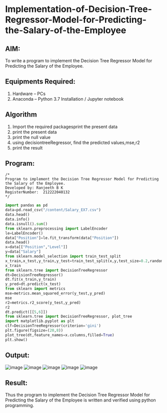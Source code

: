# Implementation-of-Decision-Tree-Regressor-Model-for-Predicting-the-Salary-of-the-Employee

## AIM:
To write a program to implement the Decision Tree Regressor Model for Predicting the Salary of the Employee.

## Equipments Required:
1. Hardware – PCs
2. Anaconda – Python 3.7 Installation / Jupyter notebook

## Algorithm
1. Import the required packagesprint the present data
2. print the present data
3. print the null value
4. using decisiontreeRegressor, find the predicted values,mse,r2
5. print the result
## Program:
```
/*
Program to implement the Decision Tree Regressor Model for Predicting the Salary of the Employee.
Developed by: Ranjeeth B K
RegisterNumber:  212222040132
*/
```
```python
import pandas as pd
data=pd.read_csv("/content/Salary_EX7.csv")
data.head()
data.info()
data.isnull().sum()
from sklearn.preprocessing import LabelEncoder
le=LabelEncoder()
data["Position"]=le.fit_transform(data["Position"])
data.head()
x=data[["Position","Level"]]
y=data["Salary"]
from sklearn.model_selection import train_test_split
x_train,x_test,y_train,y_test=train_test_split(x,y,test_size=0.2,random_state=2)
x_train
from sklearn.tree import DecisionTreeRegressor
dt=DecisionTreeRegressor()
dt.fit(x_train,y_train)
y_pred=dt.predict(x_test)
from sklearn import metrics
mse=metrics.mean_squared_error(y_test,y_pred)
mse
r2=metrics.r2_score(y_test,y_pred)
r2
dt.predict([[5,6]])
from sklearn.tree import DecisionTreeRegressor, plot_tree
import matplotlib.pyplot as plt
clf=DecisionTreeRegressor(criterion='gini')
plt.figure(figsize=(20,8))
plot_tree(dt,feature_names=x.columns,filled=True)
plt.show()
```

## Output:
![image](https://github.com/RANJEETH17/Implementation-of-Decision-Tree-Regressor-Model-for-Predicting-the-Salary-of-the-Employee/assets/120718823/f0907e87-5cd8-4cbf-90c6-af504e830ab2)
![image](https://github.com/RANJEETH17/Implementation-of-Decision-Tree-Regressor-Model-for-Predicting-the-Salary-of-the-Employee/assets/120718823/a29039cb-cc26-4a7e-be70-2406f346f241)
![image](https://github.com/RANJEETH17/Implementation-of-Decision-Tree-Regressor-Model-for-Predicting-the-Salary-of-the-Employee/assets/120718823/c5c471f5-ef23-4ab3-b510-68606602a4c0)
![image](https://github.com/RANJEETH17/Implementation-of-Decision-Tree-Regressor-Model-for-Predicting-the-Salary-of-the-Employee/assets/120718823/9eebc765-f4a5-4e35-bd64-7c2425478e7d)
![image](https://github.com/RANJEETH17/Implementation-of-Decision-Tree-Regressor-Model-for-Predicting-the-Salary-of-the-Employee/assets/120718823/67589aa1-6fca-458c-a86d-04b3900c51df)







## Result:
Thus the program to implement the Decision Tree Regressor Model for Predicting the Salary of the Employee is written and verified using python programming.
